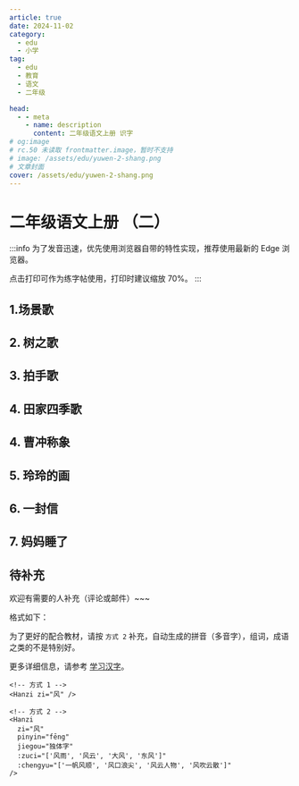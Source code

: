 ```yaml
---
article: true
date: 2024-11-02
category:
  - edu
  - 小学
tag:
  - edu
  - 教育
  - 语文
  - 二年级

head:
  - - meta
    - name: description
      content: 二年级语文上册 识字
# og:image
# rc.50 未读取 frontmatter.image，暂时不支持
# image: /assets/edu/yuwen-2-shang.png
# 文章封面
cover: /assets/edu/yuwen-2-shang.png
---
```


# 二年级语文上册 （二）

:::info
为了发音迅速，优先使用浏览器自带的特性实现，推荐使用最新的 Edge 浏览器。

点击打印可作为练字帖使用，打印时建议缩放 70%。
:::

## 1.场景歌

<Hanzi zi="处" pinyin="chù" :zuci="['处所', '用处', '处理', '好处']" />
<Hanzi zi="园" :zuci="['园林', '花园', '公园', '园丁']" />
<Hanzi zi="桥" :zuci="['石桥', '天桥', '拱桥', '桥梁']" />
<Hanzi zi="群" :zuci="['群众', '人群', '羊群']" />
<Hanzi zi="队" :zuci="['队形', '队员', '队列', '军队']" />
<Hanzi zi="旗" :zuci="['红旗', '升旗', '旗帜']" />
<Hanzi zi="铜" :zuci="['铜丝', '铜钱', '铜像']" />
<Hanzi zi="号" :zuci="['号召', '号码', '口号', '螺号']" />
<Hanzi zi="领" :zuci="['衣领', '领带', '领队', '领导']" />
<Hanzi zi="巾" :zuci="['毛巾', '围巾', '湿巾', '红领巾']" />
<Hanzi zi="群" :zuci="['群众', '人群', '羊群']" />

## 2. 树之歌

<Hanzi zi="梧" :zuci="['梧桐']" />
<Hanzi zi="桐" :zuci="['油桐', '泡桐', '桐花']" />
<Hanzi zi="掌" :zuci="['手掌', '掌心', '鼓掌', '掌握']" />
<Hanzi zi="枫" :zuci="['枫树', '枫叶', '枫林']" />
<Hanzi zi="松" :zuci="['松树', '松鼠', '放松', '宽松', '轻松']" />
<Hanzi zi="柏" :zuci="['松柏', '翠柏', '柏树', '柏油']" />
<Hanzi zi="装" :zuci="['装扮', '着装', '装备', '装货']" />
<Hanzi zi="桦" :zuci="['桦树', '白桦']" />
<Hanzi zi="耐" :zuci="['耐心', '忍耐']" />
<Hanzi zi="守" :zuci="['遵守', '守护', '保守', '守时']" />
<Hanzi zi="疆" :zuci="['边疆', '疆土', '新疆']" />
<Hanzi zi="银" :zuci="['白银', '银杏', '水银']" />
<Hanzi zi="衫" :zuci="['杉树', '云杉', '水杉']" />
<Hanzi zi="化" :zuci="['化石', '变化', '石化', '美化', '文化']" />
<Hanzi zi="桂" :zuci="['桂花', '金桂', '桂林', '桂皮']" />
<Hanzi zi="杨" :zuci="['白杨', '杨树', '杨柳']" />
<Hanzi zi="壮" :zuci="['强壮', '壮大', '茁壮']" />
<Hanzi zi="棉" :zuci="['棉花', '棉衣', '棉被', '棉油']" />

## 3. 拍手歌

<Hanzi zi="世" :zuci="['世界', '世间', '世人']" />
<Hanzi zi="界" :zuci="['边界', '国界', '界线', '界限']" />
<Hanzi zi="孔" :zuci="['孔子', '孔雀', '孔洞', '小孔']" />
<Hanzi zi="雀" :zuci="['麻雀', '山雀']" :chengyu="['欢呼雀跃']" />
<Hanzi zi="锦" :zuci="['锦衣', '锦旗', '什锦']" :chengyu="['衣锦还乡']" />
<Hanzi zi="雄" :zuci="['英雄', '雄心', '雄伟']" />
<Hanzi zi="鹰" :zuci="['老鹰', '苍鹰', '雄鹰']" />
<Hanzi zi="翔" :zuci="['飞翔', '翱翔']" />
<Hanzi zi="雁" :zuci="['大雁', '雁群']" />
<Hanzi zi="丛" :zuci="['丛林', '草丛', '树丛', '花丛']" />
<Hanzi zi="深" :zuci="['深入', '深处', '深浅', '深度']" />
<Hanzi zi="猛" :zuci="['凶猛', '猛烈', '猛兽']" />
<Hanzi zi="灵" :zuci="['心灵', '精灵', '灵动', '灵巧']" />
<Hanzi zi="休" :zuci="['休息', '午休', '休假']" />
<Hanzi zi="歌" :zuci="['歌手', '歌曲', '儿歌', '唱歌']" />
<Hanzi zi="写" :zuci="['写作', '写字', '书写']" />
<Hanzi zi="六" :zuci="['六个', '六天']" />
<Hanzi zi="熊" :zuci="['熊猫', '灰熊']" />
<Hanzi zi="猫" :zuci="['花猫', '小猫']" />
<Hanzi zi="九" :zuci="['九个', '九天']" />
<Hanzi zi="朋" :zuci="['亲朋', '朋友']" />
<Hanzi zi="友" :zuci="['友人', '友谊', '友情', '故友']" />

## 4. 田家四季歌

<Hanzi zi="季" :zuci="['雨季', '四季', '季节']" />
<Hanzi zi="蝴" :zuci="['蝴蝶']" />
<Hanzi zi="蝶" :zuci="['粉蝶', '蝶泳']" />
<Hanzi zi="麦" :zuci="['麦子', '小麦', '麦苗', '麦芒']" />
<Hanzi zi="苗" :zuci="['树苗', '禾苗', '苗条']" />
<Hanzi zi="桑" :zuci="['桑树', '桑叶', '沧桑']" />
<Hanzi zi="肥" :zuci="['肥胖', '化肥', '肥料']" />
<Hanzi zi="农" :zuci="['农民', '农村', '农家']" />
<Hanzi zi="归" :zuci="['回归', '归来', '归还']" />
<Hanzi zi="戴" :zuci="['戴帽', '爱戴', '戴上']" />
<Hanzi zi="场" pinyin="cháng" :zuci="['场院']" />
<Hanzi zi="场" pinyin="chǎng" :zuci="['农场', '广场', '场地']" />
<Hanzi zi="谷" :zuci="['谷子', '谷粒', '谷雨']" />
<Hanzi zi="粒" :zuci="['米粒', '颗粒', '一粒']" />
<Hanzi zi="虽" :zuci="['虽然']" />
<Hanzi zi="辛" :zuci="['辛苦', '辛劳', '辛勤']" />
<Hanzi zi="苦" :zuci="['苦药', '苦瓜']" />
<Hanzi zi="吹" :zuci="['吹牛', '吹风', '吹奏']" />
<Hanzi zi="事" :zuci="['事情', '事故', '做事']" />
<Hanzi zi="忙" :zuci="['繁忙', '忙着', '工作忙']" />

## 4. 曹冲称象

<Hanzi zi="称" :zuci="['称重']" />
<Hanzi zi="柱" :zuci="['柱子', '石柱', '木柱']" />
<Hanzi zi="底" :zuci="['海底', '船底']" />
<Hanzi zi="杆" :zuci="['杆子', '木杆', '秤杆']" />
<Hanzi zi="秤" :zuci="['秤杆', '电子秤']" />
<Hanzi zi="做" :zuci="['做饭', '做事']" />
<Hanzi zi="岁" :zuci="['百岁', '岁月']" />
<Hanzi zi="站" :zuci="['站立', '站岗']" />
<Hanzi zi="船" :zuci="['木船', '小船']" />
<Hanzi zi="然" :zuci="['自然', '然后', '虽然']" />

<Hanzi zi="曹" :zuci="['曹营', '曹操']" />
<Hanzi zi="员" :zuci="['船员', '职员']" />
<Hanzi zi="根" :zuci="['树根', '木根']" />
<Hanzi zi="议" :zuci="['争议', '建议']" />
<Hanzi zi="论" :zuci="['议论', '理论', '争论']" />
<Hanzi zi="重" pinyin="zhòng" :zuci="['重要', '重心', '重点']" />
<Hanzi zi="砍" :zuci="['砍柴', '砍刀']" />
<Hanzi zi="线" :zuci="['直线', '线头', '线索']" />
<Hanzi zi="止" :zuci="['终止', '中止']" />
<Hanzi zi="量" pinyin="liàng" :zuci="['量化', '重量']" />

## 5. 玲玲的画

<Hanzi zi="画" :zuci="['画画', '画图']" />
<Hanzi zi="幅" :zuci="['一幅画', '篇幅']" />
<Hanzi zi="评" :zuci="['点评', '评论', '评理']" />
<Hanzi zi="奖" :zuci="['中奖', '奖励', '奖状']" />
<Hanzi zi="纸" :zuci="['白纸', '画纸', '纸片']" />
<Hanzi zi="报" :zuci="['报纸', '报告', '汇报']" />
<Hanzi zi="另" :zuci="['另外', '另一个']" />
<Hanzi zi="及" :zuci="['及格', '触及']" />
<Hanzi zi="拿" :zuci="['拿手', '拿东西', '捉拿']" />
<Hanzi zi="并" :zuci="['一并', '并且']" />

<Hanzi zi="玲" :zuci="['玲玲']" />
<Hanzi zi="详" :zuci="['详细', '详谈']" />
<Hanzi zi="催" :zuci="['催促', '催一催']" />
<Hanzi zi="脏" :zuci="['肮脏', '脏衣服', '脏东西']" />
<Hanzi zi="伤" :zuci="['伤口', '受伤', '伤员']" />
<Hanzi zi="懒" :zuci="['懒人', '懒惰', '懒散']" />
<Hanzi zi="糟" :zuci="['糟糕', '糟了']" />
<Hanzi zi="肯" :zuci="['肯定', '中肯']" />

## 6. 一封信

<Hanzi zi="封" :zuci="['封口', '信封', '密封']" />
<Hanzi zi="信" :zuci="['写信', '书信', '相信']" />
<Hanzi zi="支" :zuci="['一支', '支柱', '支撑']" />
<Hanzi zi="圆" :zuci="['圆润', '圆球']" />
<Hanzi zi="珠" :zuci="['珍珠', '珠子']" />
<Hanzi zi="笔" :zuci="['毛笔', '铅笔', '笔尖']" />
<Hanzi zi="灯" :zuci="['电灯', '灯光', '灯管']" />
<Hanzi zi="句" :zuci="['句号', '句子', '语句']" />
<Hanzi zi="电" :zuci="['电灯', '电话', '发电']" />
<Hanzi zi="影" :zuci="['电影', '影子', '身影']" />

<Hanzi zi="削" :zuci="['削铅笔', '削笔刀']" />
<Hanzi zi="锅" :zuci="['铁锅', '锅炉', '炒锅']" />
<Hanzi zi="朝" pinyin="cháo" :zuci="['朝向', '朝着']" />
<Hanzi zi="始" :zuci="['开始', '始发']" />
<Hanzi zi="刮" :zuci="['刮目', '刮骨']" />
<Hanzi zi="修" :zuci="['修理', '修车']" />
<Hanzi zi="冷" :zuci="['冷冻', '冷水', '冰冷']" />
<Hanzi zi="肩" :zuci="['肩膀', '肩负']" />
<Hanzi zi="团" :zuci="['团圆', '团聚', '纸团']" />
<Hanzi zi="重" pinyin="chóng" :zuci="['重复', '重围']" />
<Hanzi zi="接" :zuci="['接收', '接手', '直接']" />
<Hanzi zi="完" :zuci="['完了', '完全', '完结']" />
<Hanzi zi="希" :zuci="['希望']" />
<Hanzi zi="期" :zuci="['期末', '期中', '日期']" />
<Hanzi zi="结" pinyin="jié" :zuci="['完结', '结尾', '结束']" />
<Hanzi zi="束" :zuci="['一束', '花束']" />
<Hanzi zi="鲜" :zuci="['鲜花', '鲜艳', '鲜明']" />

## 7. 妈妈睡了

<Hanzi zi="哄" :zuci="['哄小孩', '哄睡']" />
<Hanzi zi="先" :zuci="['先生', '先后', '先辈']" />
<Hanzi zi="闭" :zuci="['关闭', '闭嘴', '闭门']" />
<Hanzi zi="脸" :zuci="['笑脸', '脸蛋', '洗脸']" />
<Hanzi zi="沉" :zuci="['沉重', '下沉', '阴沉']" />
<Hanzi zi="发" pinyin="fà" :zuci="['头发', '发卡', '毛发']" />
<Hanzi zi="窗" :zuci="['窗户', '窗前', '开窗']" />
<Hanzi zi="沙" :zuci="['沙子', '沙滩', '沙发']" />

<Hanzi zi="梦" :zuci="['美梦', '做梦', '梦想']" />
<Hanzi zi="紧" :zuci="['紧跟', '紧张', '紧俏']" />
<Hanzi zi="润" :zuci="['滋润', '润滑', '水润']" />
<Hanzi zi="等" :zuci="['等等', '等一下', '一等']" />
<Hanzi zi="累" :zuci="['劳累', '累死']" />
<Hanzi zi="吸" :zuci="['呼吸', '吸气', '吸收']" />
<Hanzi zi="粘" :zuci="['粘贴', '粘住']" />
<Hanzi zi="汗" :zuci="['汗水', '流汗', '出汗']" />
<Hanzi zi="额" :zuci="['额头', '额外']" />
<Hanzi zi="乏" :zuci="['缺乏', '乏味', '乏了']" />

## 待补充 <Badge text="待补充" type="tip" />

欢迎有需要的人补充（评论或邮件）~~~

格式如下：

为了更好的配合教材，请按 `方式 2` 补充，自动生成的拼音（多音字），组词，成语之类的不是特别好。

更多详细信息，请参考 [学习汉字](./learn-hanzi.md)。

```vue
<!-- 方式 1 -->
<Hanzi zi="风" />

<!-- 方式 2 -->
<Hanzi
  zi="风"
  pinyin="fēng"
  jiegou="独体字"
  :zuci="['风雨', '风云', '大风', '东风']"
  :chengyu="['一帆风顺', '风口浪尖', '风云人物', '风吹云散']"
/>
```
